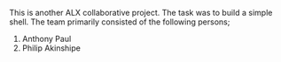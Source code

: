 This is another ALX collaborative project. The task was to build a simple shell. 
The team primarily consisted of the following persons;
1. Anthony Paul
2. Philip Akinshipe

